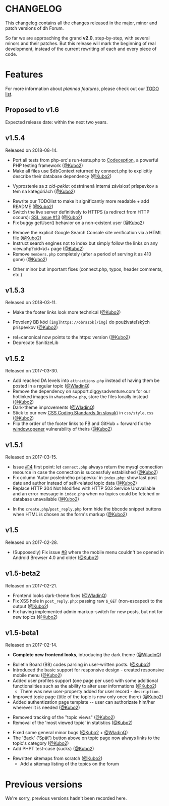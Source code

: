 # CHANGELOG

This changelog contains all the changes released in the major, minor and patch versions of dh Forum.

<!-- committers -->
[0]: https://github.com/Kubo2
[1]: https://github.com/WladinQ

So far we are approaching the grand __v2.0__, step-by-step, with several minors and their patches. But this release will
mark the beginning of real development, instead of the current rewriting of each and every piece of code.


# Features

For more information about _planned features_, please check out our [TODO list](TODOlist.md).


## Proposed to v1.6

Expected release date: within the next two years.


## v1.5.4

Released on 2018-08-14.

+ Port all tests from php-src's run-tests.php to [Codeception](https://codeception.com/), a powerful PHP testing framework ([@Kubo2][0])
+ Make all files use $dbContext returned by connect.php to explicitly describe their database dependency ([@Kubo2][0])
- Vyprostenie sa z _cid-pekla_: odstránená interná závislosť príspevkov a tém na kategóriách ([@Kubo2][0])
* Rewrite our TODOlist to make it significantly more readable + add README ([@Kubo2][0])
* Switch the live server definitively to HTTPS (a redirect from HTTP occurs): [SSL issue #13](https://github.com/Kubo2/diggyshelper/issues/13) ([@Kubo2][0])
* Fix buggy getUser() behavior on a non-existent user ([@Kubo2][0])
- Remove the explicit Google Search Console site verification via a HTML file ([@Kubo2][0])
- Instruct search engines not to index but simply follow the links on any view.php?cid=\d+ page ([@Kubo2][0])
- Remove `members.php` completely (after a period of serving it as 410 gone) ([@Kubo2][0])
* Other minor but important fixes (connect.php, typos, header comments, etc.)


## v1.5.3

Released on 2018-03-11.

* Make the footer links look more technical ([@Kubo2][0])
+ Povolený BB kód `[img]https://obrazok[/img]` do používateľských príspevkov ([@Kubo2][0])
* rel=canonical now points to the https: version ([@Kubo2][0])
* Deprecate SanitizeLib


## v1.5.2

Released on 2017-03-30.

* Add reached DA levels into `attractions.php` instead of having them be posted in a regular topic ([@WladinQ][1])
* Remove the dependency on support.diggysadventure.com for our hotlinked images in `whatandhow.php`, store the files locally instead ([@Kubo2][0])
* Dark-theme improvements ([@WladinQ][1])
* Stick to our new [CSS Coding Standards (in slovak)](https://github.com/Kubo2/diggyshelper/wiki/CSS-%C5%A1tylistika-k%C3%B3du) in `css/style.css` ([@Kubo2][0])
* Flip the order of the footer links to FB and GitHub + forward fix the [window.opener](http://jecas.cz/noopener) vulnerability of theirs ([@Kubo2][0])


## v1.5.1

Released on 2017-03-15.

* Issue [#14](https://github.com/Kubo2/diggyshelper/issues/14) first point: let `connect.php` always return the mysql connection resource in case the connection is successfuly established ([@Kubo2][0])
* Fix column 'Autor posledného príspevku' in `index.php`: show last post date and author instead of self-related topic data ([@Kubo2][0])
* Replace HTTP 304 Not Modified with HTTP 503 Service Unavailable and an error message in `index.php` when no topics could be fetched or database unavailable ([@Kubo2][0])
+ In the `create.php`/`post_reply.php` form hide the bbcode snippet buttons when HTML is chosen as the form's markup ([@Kubo2][0])


## v1.5

Released on 2017-02-28.

* (Supposedly) Fix issue [#8](https://github.com/Kubo2/diggyshelper/issues/8) where the mobile menu couldn't be opened in Android Browser 4.0 and older ([@Kubo2][0])


## v1.5-beta2

Released on 2017-02-21.

* Frontend looks dark-theme fixes ([@WladinQ][1])
* Fix XSS hole in `post_reply.php`: passing raw `$_GET` (non-escaped) to the output ([@Kubo2][0])
* Fix having implemented admin markup-switch for new posts, but not for new topics ([@Kubo2][0])


## v1.5-beta1

Released on 2017-02-14.

* **Complete new frontend looks**, introducing the dark theme ([@WladinQ][1])
+ Bulletin Board (BB) codes parsing in user-written posts. ([@Kubo2][0])
+ Introduced the basic support for responsive design - created responsive mobile menu ([@Kubo2][0])
+ Added user profiles support (one page per user) with some additional functionalities such as the ability to alter user informations ([@Kubo2][0])
  * There was new user-property added for user record - `description`.
+ Improved topic page (title of the topic is now only once there) ([@Kubo2][0])
+ Added authentization page template -- user can authorizate him/her wherever it is needed ([@Kubo2][0])
- Removed tracking of the "topic views" ([@Kubo2][0])
- Removal of the 'most viewed topic' in statistics ([@Kubo2][0])
+ Fixed some general minor bugs ([@Kubo2][0] + [@WladinQ][1])
+ The 'Back' ('Späť') button above on topic page now always links to the topic's category ([@Kubo2][0])
+ Add PHPT test-case (sucks) ([@Kubo2][0])
* Rewritten sitemaps from scratch ([@Kubo2][0])
  + Add a sitemap listing of the topics on the forum


# Previous versions

We're sorry, previous versions hadn't been recorded here.
